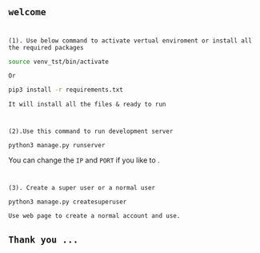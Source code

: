 ## ``welcome``
#
``(1). Use below command to activate vertual enviroment or install all the required packages``

```bash
source venv_tst/bin/activate
```

``Or``

```bash
pip3 install -r requirements.txt
```
``It will install all the files & ready to run``
#
``(2).Use this command to run development server``
```bash
python3 manage.py runserver
```
You can change the ``IP`` and ``PORT`` if you like to .

#
``(3). Create a super user or a normal user``
```bash
python3 manage.py createsuperuser
```
``Use web page to create a normal account and use.``


## ``Thank you ...``
